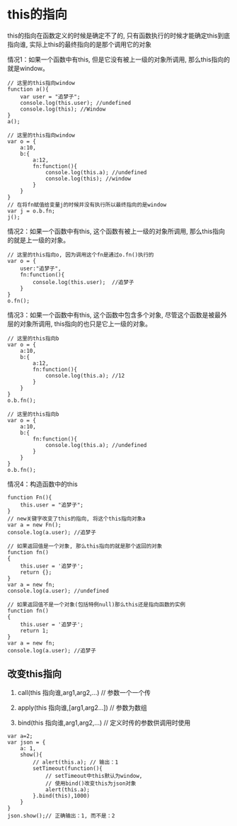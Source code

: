# this的指向

this的指向在函数定义的时候是确定不了的, 
只有函数执行的时候才能确定this到底指向谁, 
实际上this的最终指向的是那个调用它的对象

情况1：如果一个函数中有this, 
但是它没有被上一级的对象所调用, 
那么this指向的就是window。
```
// 这里的this指向window
function a(){
    var user = "追梦子";
    console.log(this.user); //undefined
    console.log(this); //Window
}
a();

// 这里的this指向window
var o = {
    a:10,
    b:{
        a:12,
        fn:function(){
            console.log(this.a); //undefined
            console.log(this); //window
        }
    }
}
// 在将fn赋值给变量j的时候并没有执行所以最终指向的是window
var j = o.b.fn;
j();
```

情况2：如果一个函数中有this, 
这个函数有被上一级的对象所调用, 
那么this指向的就是上一级的对象。
```
// 这里的this指向o, 因为调用这个fn是通过o.fn()执行的
var o = {
    user:"追梦子",
    fn:function(){
        console.log(this.user);  //追梦子
    }
}
o.fn();
```

情况3：如果一个函数中有this, 
这个函数中包含多个对象, 
尽管这个函数是被最外层的对象所调用, 
this指向的也只是它上一级的对象。
```
// 这里的this指向b
var o = {
    a:10,
    b:{
        a:12,
        fn:function(){
            console.log(this.a); //12
        }
    }
}
o.b.fn();

// 这里的this指向b
var o = {
    a:10,
    b:{
        fn:function(){
            console.log(this.a); //undefined
        }
    }
}
o.b.fn();
```

情况4：构造函数中的this
```
function Fn(){
    this.user = "追梦子";
}
// new关键字改变了this的指向, 将这个this指向对象a
var a = new Fn();
console.log(a.user); //追梦子
```
```
// 如果返回值是一个对象, 那么this指向的就是那个返回的对象
function fn()  
{  
    this.user = '追梦子';  
    return {};  
}
var a = new fn;  
console.log(a.user); //undefined
```
```
// 如果返回值不是一个对象(包括特例null)那么this还是指向函数的实例
function fn()  
{  
    this.user = '追梦子';  
    return 1;
}
var a = new fn;  
console.log(a.user); //追梦子
```

## 改变this指向

1.  call(this 指向谁,arg1,arg2,...) // 参数一个一个传

2.  apply(this 指向谁,[arg1,arg2...]) // 参数为数组

3.  bind(this 指向谁,arg1,arg2,...) // 定义时传的参数供调用时使用

```
var a=2;
var json = {
    a: 1,
    show(){
        // alert(this.a); // 输出：1
        setTimeout(function(){
            // setTimeout中this默认为window,
            // 使用bind()改变this为json对象
            alert(this.a);
        }.bind(this),1000)
    }
}
json.show();// 正确输出：1, 而不是：2
```
